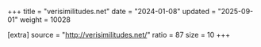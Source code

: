 +++
title = "verisimilitudes.net"
date = "2024-01-08"
updated = "2025-09-01"
weight = 10028

[extra]
source = "http://verisimilitudes.net/"
ratio = 87
size = 10
+++
